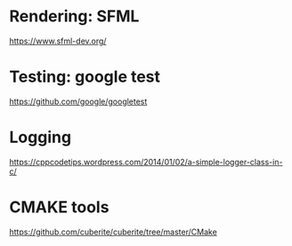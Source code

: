 # Rendering: SFML
https://www.sfml-dev.org/

# Testing: google test
https://github.com/google/googletest

# Logging
https://cppcodetips.wordpress.com/2014/01/02/a-simple-logger-class-in-c/

# CMAKE tools
https://github.com/cuberite/cuberite/tree/master/CMake